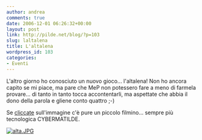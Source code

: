 ```yaml
---
author: andrea
comments: true
date: 2006-12-01 06:26:32+00:00
layout: post
link: http://pilde.net/blog/?p=103
slug: laltalena
title: L'altalena
wordpress_id: 103
categories:
- Eventi
---
```


L'altro giorno ho conosciuto un nuovo gioco... l'altalena! Non ho ancora capito se mi piace, ma pare che MeP non potessero fare a meno di farmela provare... di tanto in tanto tocca accontentarli, ma aspettate che abbia il dono della parola e gliene conto quattro ;-)

Se [cliccate](http://pilde.net/blog/wp-content/uploads/2006/12/movie.wmv) sull'immagine c'è pure un piccolo filmino... sempre più tecnologica CYBERMATILDE.

[![alta.JPG](http://pilde.net/blog/wp-content/uploads/2006/12/alta.JPG)](http://pilde.net/blog/wp-content/uploads/2006/12/movie.wmv)
